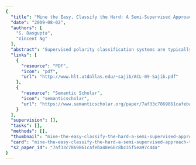 ```yaml
---
{
  "title": "Mine the Easy, Classify the Hard: A Semi-Supervised Approach to Automatic Sentiment Classification",
  "date": "2009-08-02",
  "authors": [
    "S. Dasgupta",
    "Vincent Ng"
  ],
  "abstract": "Supervised polarity classification systems are typically domain-specific. Building these systems involves the expensive process of annotating a large amount of data for each domain. A potential solution to this corpus annotation bottleneck is to build unsupervised polarity classification systems. However, unsupervised learning of polarity is difficult, owing in part to the prevalence of sentimentally ambiguous reviews, where reviewers discuss both the positive and negative aspects of a product. To address this problem, we propose a semi-supervised approach to sentiment classification where we first mine the unambiguous reviews using spectral techniques and then exploit them to classify the ambiguous reviews via a novel combination of active learning, transductive learning, and ensemble learning.",
  "links": [
    {
      "resource": "PDF",
      "icon": "pdf",
      "url": "http://www.hlt.utdallas.edu/~sajib/ACL-09-Sajib.pdf"
    },
    {
      "resource": "Semantic Scholar",
      "icon": "semanticscholar",
      "url": "https://www.semanticscholar.org/paper/7af33c7869861cafeba48e66c8bc35f5ea97c44a"
    }
  ],
  "supervision": [],
  "tasks": [],
  "methods": [],
  "thumbnail": "mine-the-easy-classify-the-hard-a-semi-supervised-approach-to-automatic-sentiment-classification-thumb.jpg",
  "card": "mine-the-easy-classify-the-hard-a-semi-supervised-approach-to-automatic-sentiment-classification-card.jpg",
  "s2_paper_id": "7af33c7869861cafeba48e66c8bc35f5ea97c44a"
}
---
```


